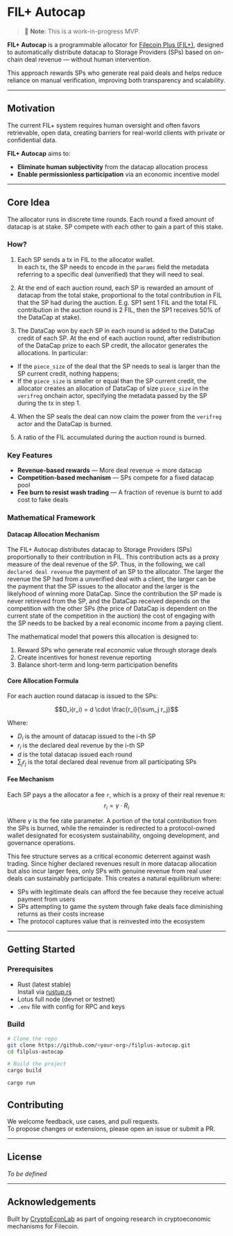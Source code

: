 # FIL+ Autocap
> 🚧 **Note**: This is a work-in-progress MVP.

**FIL+ Autocap** is a programmable allocator for [Filecoin Plus (FIL+)](https://docs.filecoin.io/basics/how-storage-works/filecoin-plus), designed to automatically distribute datacap to Storage Providers (SPs) based on on-chain deal revenue — without human intervention.

This approach rewards SPs who generate real paid deals and helps reduce reliance on manual verification, improving both transparency and scalability.

---

## Motivation

The current FIL+ system requires human oversight and often favors retrievable, open data, creating barriers for real-world clients with private or confidential data.

**FIL+ Autocap** aims to:

- **Eliminate human subjectivity** from the datacap allocation process  
- **Enable permissionless participation** via an economic incentive model

---

## Core Idea

The allocator runs in discrete time rounds.
Each round a fixed amount of datacap is at stake.
SP compete with each other to gain a part of this stake.

### How?
1. Each SP sends a tx in FIL to the allocator wallet.  
  In each tx, the SP needs to encode in the `params` field the metadata referring to a specific deal (unverified) that they will need to seal.  
2. At the end of each auction round, each SP is rewarded an amount of datacap from the total stake, proportional to the total contribution in FIL that the SP had during the auction.
  E.g. SP1 sent 1 FIL and the total FIL contribution in the auction round is 2 FIL, then the SP1 receives 50% of the DataCap at stake).

3. The DataCap won by each SP in each round is added to the DataCap credit of each SP.
  At the end of each auction round, after redistribution of the DataCap prize to each SP credit, the allocator generates the allocations.
  In particular:
  - If the `piece_size` of the deal that the SP needs to seal is larger than the SP current credit, nothing happens;
  - If the `piece_size` is smaller or equal than the SP current credit, the allocator creates an allocation of DataCap of size `piece_size` in the `verifreg` onchain actor, specifying the metadata passed by the SP during the tx in step 1.

4. When the SP seals the deal can now claim the power from the `verifreg` actor and the DataCap is burned.

5. A ratio of the FIL accumulated during the auction round is burned. 

### Key Features

- **Revenue-based rewards** — More deal revenue → more datacap  
- **Competition-based mechanism** — SPs compete for a fixed datacap pool  
- **Fee burn to resist wash trading** — A fraction of revenue is burnt to add cost to fake deals  


### Mathematical Framework

#### Datacap Allocation Mechanism
The FIL+ Autocap distributes datacap to Storage Providers (SPs) proportionally to their contribution in FIL. This contribution acts as a proxy measure of the deal revenue of the SP. Thus, in the following, we call `declared deal revenue` the payment of an SP to the allocator. The larger the revenue the SP had from a unverified deal with a client, the larger can be the payment that the SP issues to the allocator and the larger is the likelyhood of winning more DataCap. Since the contribution the SP made is  never retireved from the SP, and the DataCap received depends on the competition with the other SPs (the price of DataCap is dependent on the current state of the competition in the auction) the cost of engaging with the SP needs to be backed by a real economic income from a paying client. 

The mathematical model that powers this allocation is designed to:
1. Reward SPs who generate real economic value through storage deals
2. Create incentives for honest revenue reporting
3. Balance short-term and long-term participation benefits

#### Core Allocation Formula
For each auction round datacap is issued to the SPs:

$$D_i(r_i) = d \cdot \frac{r_i}{\sum_j r_j}$$

Where:
- $D_i$ is the amount of datacap issued to the i-th SP
- $r_i$ is the declared deal revenue by the i-th SP
- $d$ is the total datacap issued each round
- $\sum_j r_j$ is the total declared deal revenue from all participating SPs

#### Fee Mechanism
Each SP pays a the allocator a fee `r`, which is a proxy of their real revenue `R`:
$$r_i = \gamma \cdot R_i$$

Where $\gamma$ is the fee rate parameter. A portion of the total contribution from the SPs is burned, while the remainder is redirected to a protocol-owned wallet designated for ecosystem sustainability, ongoing development, and governance operations.

This fee structure serves as a critical economic deterrent against wash trading. Since higher declared revenues result in more datacap allocation but also incur larger fees, only SPs with genuine revenue from real user deals can sustainably participate. This creates a natural equilibrium where:

- SPs with legitimate deals can afford the fee because they receive actual payment from users
- SPs attempting to game the system through fake deals face diminishing returns as their costs increase
- The protocol captures value that is reinvested into the ecosystem

---

## Getting Started

### Prerequisites

- Rust (latest stable)  
  Install via [rustup.rs](https://rustup.rs)
- Lotus full node (devnet or testnet)
- `.env` file with config for RPC and keys

### Build

```bash
# Clone the repo
git clone https://github.com/<your-org>/filplus-autocap.git
cd filplus-autocap

# Build the project
cargo build
```

```bash
cargo run
```

## Contributing

We welcome feedback, use cases, and pull requests.  
To propose changes or extensions, please open an issue or submit a PR.

---

## License

*To be defined*

---

## Acknowledgements

Built by [CryptoEconLab](https://github.com/CELtd) as part of ongoing research in cryptoeconomic mechanisms for Filecoin.
